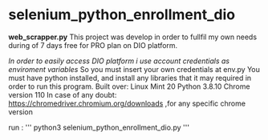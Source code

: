 # selenium_python_enrollment_dio

**web_scrapper.py**
This project was develop in order to fullfil my own needs during of 7 days free for PRO plan on DIO platform.

*In order to easily access DIO platform i use account credentials as enviroment variables*
    So you must insert your own credentials at env.py
You must have python installed, and install any libraries that it may required in order to run this program.
Built over:
    Linux Mint 20
    Python 3.8.10
    Chrome version 110
In case of any doubt: https://chromedriver.chromium.org/downloads ,for any specific chrome version

run :
''' 
python3 selenium_python_enrollment_dio.py
'''